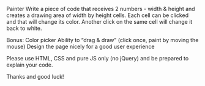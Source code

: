 Painter
Write a piece of code that receives 2 numbers - width & height and creates a drawing area of 
width by height cells. Each cell can be clicked and that will change its color. Another click on the same cell will change it back to white.

Bonus:
Color picker
Ability to “drag & draw” (click once, paint by moving the mouse)
Design the page nicely for a good user experience

Please use HTML, CSS and pure JS only (no jQuery) and be prepared to explain your code.

Thanks and good luck!
